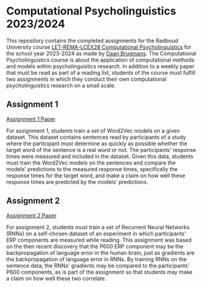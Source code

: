 # Computational Psycholinguistics 2023/2024

This repository contains the completed assignments for the Radboud University course [LET-REMA-LCEX28 Computational Psycholinguistics](https://www.ru.nl/courseguides/arts/courses/ma/rema-lc/let-rema-lcex28/) for the school year 2023-2024 as made by [Daan Brugmans](https://github.com/daanbrugmans).
The Computational Psycholinguistics course is about the application of computational methods and models within psycholinguistics research.
In addition to a weekly paper that must be read as part of a reading list, students of the course must fulfill two assignments in which they conduct their own computational psycholinguistics research on a small scale.

## Assignment 1
[Assignment 1 Paper](/assignment-1/report.pdf)

For assignment 1, students train a set of Word2Vec models on a given dataset.
This dataset contains sentences read by participants of a study where the participant must determine as quickly as possible whether the target word of the sentence is a real word or not.
The participants' response times were measured and included in the dataset.
Given this data, students must train the Word2Vec models on the sentences and compare the models' predictions to the measured response times, specifically the response times for the target word, and make a claim on how well these response times are predicted by the models' predictions.

## Assignment 2
[Assignment 2 Paper](/assignment-2/report/report.pdf)

For assignment 2, students must train a set of Recurrent Neural Networks (RNNs) on a self-chosen dataset of an experiment in which participants' ERP components are measured while reading.
This assignment was based on the then recent discovery that the P600 ERP component may be the backpropagation of language error in the human brain, just as gradients are the backpropagation of language error in RNNs.
By training RNNs on the sentence data, the RNNs' gradients may be compared to the participants' P600 components, as is part of the assignment so that students may make a claim on how well these two correlate.
